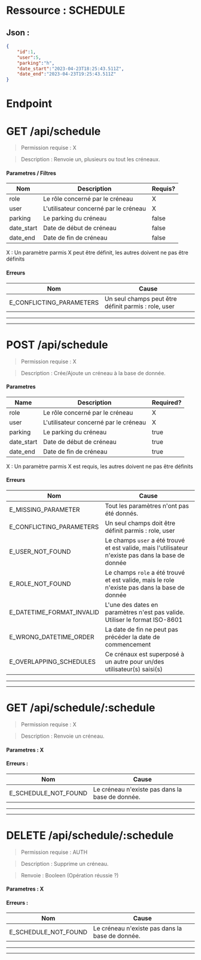 # Ressource : SCHEDULE

## Json :

```json
{
	"id":1,
	"user":5,
	"parking":"h",
	"date_start":"2023-04-23T18:25:43.511Z",
	"date_end":"2023-04-23T19:25:43.511Z"
}
```

# Endpoint

# GET /api/schedule
> Permission requise : X

> Description : Renvoie un, plusieurs ou tout les créneaux.

#### **Parametres / Filtres** 

| Nom | Description | Requis? |
| ---- | ----------- | --------- |
| role | Le rôle concerné par le créneau | X |
| user | L'utilisateur concerné par le créneau | X |
| parking | Le parking du créneau | false |
| date_start | Date de début de créneau | false |
| date_end | Date de fin de créneau | false |

X : Un paramètre parmis X peut être définit, les autres doivent ne pas être définits

#### **Erreurs**

| Nom | Cause |
| --- | ----- |
| E_CONFLICTING_PARAMETERS | Un seul champs peut être définit parmis : role, user |
* * *
* * *
# POST /api/schedule
> Permission requise : X

> Description : Crée/Ajoute un créneau à la base de donnée.

#### **Parametres**

| Name | Description | Required? |
| ---- | ----------- | --------- |
| role | Le rôle concerné par le créneau | X |
| user | L'utilisateur concerné par le créneau | X |
| parking | Le parking du créneau | true |
| date_start | Date de début de créneau | true |
| date_end | Date de fin de créneau | true |

X : Un paramètre parmis X est requis, les autres doivent ne pas être définits

#### **Erreurs**

| Nom | Cause |
| --- | ----- |
| E_MISSING_PARAMETER | Tout les paramètres n'ont pas été donnés. |
| E_CONFLICTING_PARAMETERS | Un seul champs doit être définit parmis : role, user |
| E_USER_NOT_FOUND | Le champs `user` a été trouvé et est valide, mais l'utilisateur n'existe pas dans la base de donnée |
| E_ROLE_NOT_FOUND | Le champs `role` a été trouvé et est valide, mais le role n'existe pas dans la base de donnée |
| E_DATETIME_FORMAT_INVALID | L'une des dates en paramètres n'est pas valide. Utiliser le format ISO-8601 |
| E_WRONG_DATETIME_ORDER | La date de fin ne peut pas précéder la date de commencement |
| E_OVERLAPPING_SCHEDULES | Ce crénaux est superposé à un autre pour un/des utilisateur(s) saisi(s) |
* * *
* * *
# GET /api/schedule/:schedule
> Permission requise : X

> Description : Renvoie un créneau.

#### **Parametres** : X

#### **Erreurs** :

| Nom | Cause |
| --- | ----- |
| E_SCHEDULE_NOT_FOUND | Le créneau n'existe pas dans la base de donnée. |

* * *
* * *
# DELETE /api/schedule/:schedule
> Permission requise : AUTH

> Description : Supprime un créneau.

> Renvoie : Booleen (Opération réussie ?)
#### **Parametres** : X

#### **Erreurs** :

| Nom | Cause |
| --- | ----- |
| E_SCHEDULE_NOT_FOUND | Le créneau n'existe pas dans la base de donnée. |

* * *
* * *